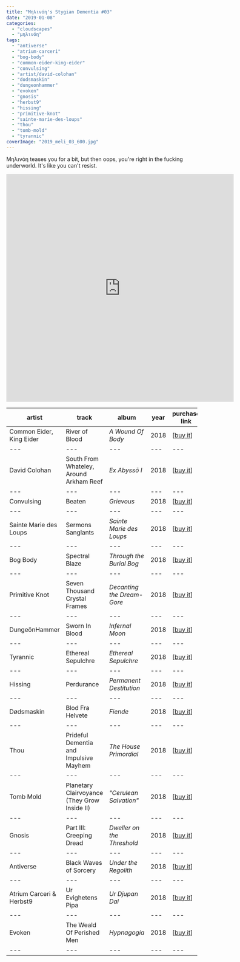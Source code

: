 ```yaml
---
title: "Μηλινόη's Stygian Dementia #03"
date: "2019-01-08"
categories: 
  - "cloudscapes"
  - "μηλινόη"
tags: 
  - "antiverse"
  - "atrium-carceri"
  - "bog-body"
  - "common-eider-king-eider"
  - "convulsing"
  - "artist/david-colohan"
  - "dodsmaskin"
  - "dungeonhammer"
  - "evoken"
  - "gnosis"
  - "herbst9"
  - "hissing"
  - "primitive-knot"
  - "sainte-marie-des-loups"
  - "thou"
  - "tomb-mold"
  - "tyrannic"
coverImage: "2019_meli_03_600.jpg"
---
```


Μηλινόη teases you for a bit, but then oops, you're right in the fucking underworld. It's like you can't resist.

<iframe src="https://www.mixcloud.com/widget/iframe/?feed=%2Feveningoflight%2F%CE%BC%CE%B7%CE%BB%CE%B9%CE%BD%CF%8C%CE%B7s-stygian-dementia-03%2F" width="600" height="600" frameborder="0"></iframe>

| **artist** | **track** | **album** | **year** | **purchase link** |
| --- | --- | --- | --- | --- |
| Common Eider, King Eider | River of Blood | _A Wound Of Body_ | 2018 | \[[buy it](https://cycliclaw.bandcamp.com/album/a-wound-of-body)\] |
| --- | --- | --- | --- | --- |
| David Colohan | South From Whateley, Around Arkham Reef | _Ex Abyssō I_ | 2018 | \[[buy it](https://eveningoflight.bandcamp.com/album/ex-abyss-i)\] |
| --- | --- | --- | --- | --- |
| Convulsing | Beaten | _Grievous_ | 2018 | \[[buy it](https://convulsing.bandcamp.com/album/grievous)\] |
| --- | --- | --- | --- | --- |
| Sainte Marie des Loups | Sermons Sanglants | _Sainte Marie des Loups_ | 2018 | \[[buy it](https://saintemariedesloups.bandcamp.com/album/sainte-marie-des-loups)\] |
| --- | --- | --- | --- | --- |
| Bog Body | Spectral Blaze | _Through the Burial Bog_ | 2018 | \[[buy it](https://bog-body.bandcamp.com/album/through-the-burial-bog)\] |
| --- | --- | --- | --- | --- |
| Primitive Knot | Seven Thousand Crystal Frames | _Decanting the Dream-Gore_ | 2018 | \[[buy it](https://primitiveknot.bandcamp.com/album/decanting-the-dream-gore)\] |
| --- | --- | --- | --- | --- |
| DungeönHammer | Sworn In Blood | _Infernal Moon_ | 2018 | \[[buy it](https://dungeonhammer.bandcamp.com/album/infernal-moon)\] |
| --- | --- | --- | --- | --- |
| Tyrannic | Ethereal Sepulchre | _Ethereal Sepulchre_ | 2018 | \[[buy it](https://seancerecords.bandcamp.com/album/ethereal-sepulchre)\] |
| --- | --- | --- | --- | --- |
| Hissing | Perdurance | _Permanent Destitution_ | 2018 | \[[buy it](https://hissingseattle.bandcamp.com/album/permanent-destitution)\] |
| --- | --- | --- | --- | --- |
| Dødsmaskin | Blod Fra Helvete | _Fiende_ | 2018 | \[[buy it](https://cycliclaw.bandcamp.com/album/fiende)\] |
| --- | --- | --- | --- | --- |
| Thou | Prideful Dementia and Impulsive Mayhem | _The House Primordial_ | 2018 | \[[buy it](https://thou.bandcamp.com/album/the-house-primordial)\] |
| --- | --- | --- | --- | --- |
| Tomb Mold | Planetary Clairvoyance (They Grow Inside II) | _"Cerulean Salvation"_ | 2018 | \[[buy it](https://tombmold.bandcamp.com/album/cerulean-salvation)\] |
| --- | --- | --- | --- | --- |
| Gnosis | Part III: Creeping Dread | _Dweller on the Threshold_ | 2018 | \[[buy it](https://gnosisdeath.bandcamp.com/album/dweller-on-the-threshold)\] |
| --- | --- | --- | --- | --- |
| Antiverse | Black Waves of Sorcery | _Under the Regolith_ | 2018 | \[[buy it](https://antiverse.bandcamp.com/album/under-the-regolith)\] |
| --- | --- | --- | --- | --- |
| Atrium Carceri & Herbst9 | Ur Evighetens Pipa | _Ur Djupan Dal_ | 2018 | \[[buy it](https://cryochamber.bandcamp.com/album/ur-djupan-dal)\] |
| --- | --- | --- | --- | --- |
| Evoken | The Weald Of Perished Men | _Hypnagogia_ | 2018 | \[[buy it](https://profoundlorerecords.bandcamp.com/album/hypnagogia)\] |
| --- | --- | --- | --- | --- |
